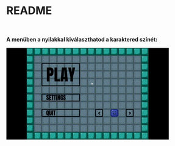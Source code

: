 # README

<br>

**A menüben a nyilakkal kiválaszthatod a karaktered színét:**

<img alt="ColorSe" src="https://raw.githubusercontent.com/MateGames/MyEpamGame2/main/play_alap.gif">
